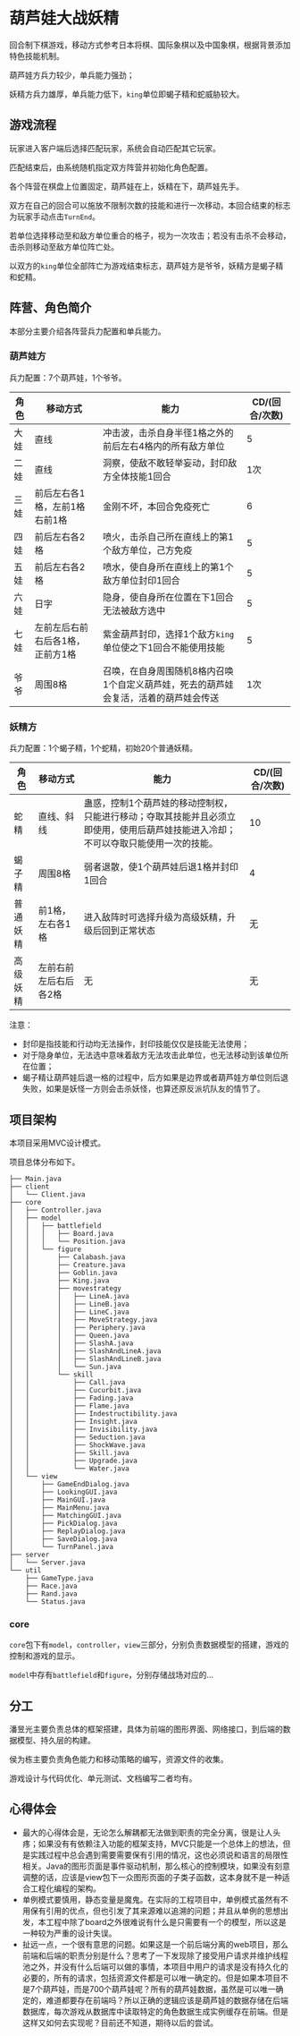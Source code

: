 # 葫芦娃大战妖精

回合制下棋游戏，移动方式参考日本将棋、国际象棋以及中国象棋，根据背景添加特色技能机制。

葫芦娃方兵力较少，单兵能力强劲；

妖精方兵力雄厚，单兵能力低下，`king`单位即蝎子精和蛇威胁较大。

## 游戏流程

玩家进入客户端后选择匹配玩家，系统会自动匹配其它玩家。

匹配结束后，由系统随机指定双方阵营并初始化角色配置。

各个阵营在棋盘上位置固定，葫芦娃在上，妖精在下，葫芦娃先手。

双方在自己的回合可以施放不限制次数的技能和进行一次移动，本回合结束的标志为玩家手动点击`TurnEnd`。

若单位选择移动至和敌方单位重合的格子，视为一次攻击；若没有击杀不会移动，击杀则移动至敌方单位阵亡处。

以双方的`king`单位全部阵亡为游戏结束标志，葫芦娃方是爷爷，妖精方是蝎子精和蛇精。

## 阵营、角色简介

本部分主要介绍各阵营兵力配置和单兵能力。

### 葫芦娃方

兵力配置：7个葫芦娃，1个爷爷。

|角色|移动方式|能力|CD/(回合/次数)|
|---|---|---|---|
|大娃|直线|冲击波，击杀自身半径1格之外的前后左右4格内的所有敌方单位|5|
|二娃|直线|洞察，使敌不敢轻举妄动，封印敌方全体技能1回合|1次|
|三娃|前后左右各1格，左前1格右前1格|金刚不坏，本回合免疫死亡|6|
|四娃|前后左右各2格|喷火，击杀自己所在直线上的第1个敌方单位，己方免疫|5|
|五娃|前后左右各2格|喷水，使自身所在直线上的第1个敌方单位封印1回合|5|
|六娃|日字|隐身，使自身所在位置在下1回合无法被敌方选中|5|
|七娃|左前左后右前右后各1格，正前方1格|紫金葫芦封印，选择1个敌方`king`单位使之下1回合不能使用技能|5|
|爷爷|周围8格|召唤，在自身周围随机8格内召唤1个自定义葫芦娃，死去的葫芦娃会复活，活着的葫芦娃会传送|1次|

### 妖精方

兵力配置：1个蝎子精，1个蛇精，初始20个普通妖精。

|角色|移动方式|能力|CD/(回合/次数)|
|---|---|---|---|
|蛇精|直线、斜线|蛊惑，控制1个葫芦娃的移动控制权，只能进行移动；夺取其技能并且必须立即使用，使用后葫芦娃技能进入冷却；不可以夺取只能使用一次的技能。|10|
|蝎子精|周围8格|弱者退散，使1个葫芦娃后退1格并封印1回合|4|
|普通妖精|前1格，左右各1格|进入敌阵时可选择升级为高级妖精，升级后回到正常状态|无|
|高级妖精|左前右前左后右后各2格|无|无|

注意：

- 封印是指技能和行动均无法操作，封印技能仅仅是技能无法使用；
- 对于隐身单位，无法选中意味着敌方无法攻击此单位，也无法移动到该单位所在位置；
- 蝎子精让葫芦娃后退一格的过程中，后方如果是边界或者葫芦娃方单位则后退失败，如果是妖怪一方则会击杀妖怪，也算还原反派坑队友的情节了。

## 项目架构

本项目采用MVC设计模式。

项目总体分布如下。

```tree
├── Main.java
├── client
│   └── Client.java
├── core
│   ├── Controller.java
│   ├── model
│   │   ├── battlefield
│   │   │   ├── Board.java
│   │   │   └── Position.java
│   │   └── figure
│   │       ├── Calabash.java
│   │       ├── Creature.java
│   │       ├── Goblin.java
│   │       ├── King.java
│   │       ├── movestrategy
│   │       │   ├── LineA.java
│   │       │   ├── LineB.java
│   │       │   ├── LineC.java
│   │       │   ├── MoveStrategy.java
│   │       │   ├── Periphery.java
│   │       │   ├── Queen.java
│   │       │   ├── SlashA.java
│   │       │   ├── SlashAndLineA.java
│   │       │   ├── SlashAndLineB.java
│   │       │   └── Sun.java
│   │       └── skill
│   │           ├── Call.java
│   │           ├── Cucurbit.java
│   │           ├── Fading.java
│   │           ├── Flame.java
│   │           ├── Indestructibility.java
│   │           ├── Insight.java
│   │           ├── Invisibility.java
│   │           ├── Seduction.java
│   │           ├── ShockWave.java
│   │           ├── Skill.java
│   │           ├── Upgrade.java
│   │           └── Water.java
│   └── view
│       ├── GameEndDialog.java
│       ├── LookingGUI.java
│       ├── MainGUI.java
│       ├── MainMenu.java
│       ├── MatchingGUI.java
│       ├── PickDialog.java
│       ├── ReplayDialog.java
│       ├── SaveDialog.java
│       └── TurnPanel.java
├── server
│   └── Server.java
└── util
    ├── GameType.java
    ├── Race.java
    ├── Rand.java
    └── Status.java
```

### core

`core`包下有`model`，`controller`，`view`三部分，分别负责数据模型的搭建，游戏的控制和游戏的显示。

`model`中存有`battlefield`和`figure`，分别存储战场对应的...

## 分工

潘昱光主要负责总体的框架搭建，具体为前端的图形界面、网络接口，到后端的数据模型、持久层的构建。

侯为栋主要负责角色能力和移动策略的编写，资源文件的收集。

游戏设计与代码优化、单元测试、文档编写二者均有。

##  心得体会

- 最大的心得体会是，无论怎么解耦都无法做到职责的完全分离，很是让人头疼；如果没有有依赖注入功能的框架支持，MVC只能是一个总体上的想法，但是实践过程中总会遇到需要需要保有引用的情况，这也必须说和语言的局限性相关。Java的图形页面是事件驱动机制，那么核心的控制模块，如果没有刻意调整的话，应该是view包下一众图形页面的子类子函数，这本身就不是一种适合工程化编程的架构。
- 单例模式要慎用，静态变量是魔鬼。在实际的工程项目中，单例模式虽然有不用保有引用的优点，但也引发了其来源难以追溯的问题；并且从单例的思想出发，本工程中除了board之外很难说有什么是只需要有一个的模型，所以这是一种较为严重的设计失误。
- 扯远一点，一个很有意思的问题。如果这是一个前后端分离的web项目，那么前端和后端的职责分别是什么？思考了一下发现除了接受用户请求并维护线程池之外，并没有什么后端可以做的事情，本项目中用户的请求是没有持久化的必要的，所有的请求，包括资源文件都是可以唯一确定的。但是如果本项目不是7个葫芦娃，而是700个葫芦娃呢？所有的葫芦娃数据，虽然是可以唯一确定的，难道都要存在前端吗？所以正确的逻辑应该是葫芦娃的数据存储在后端数据库，每次游戏从数据库中读取特定的角色数据生成实例缓存在前端。但是这样又如何去实现呢？目前还不知道，期待以后的尝试。
